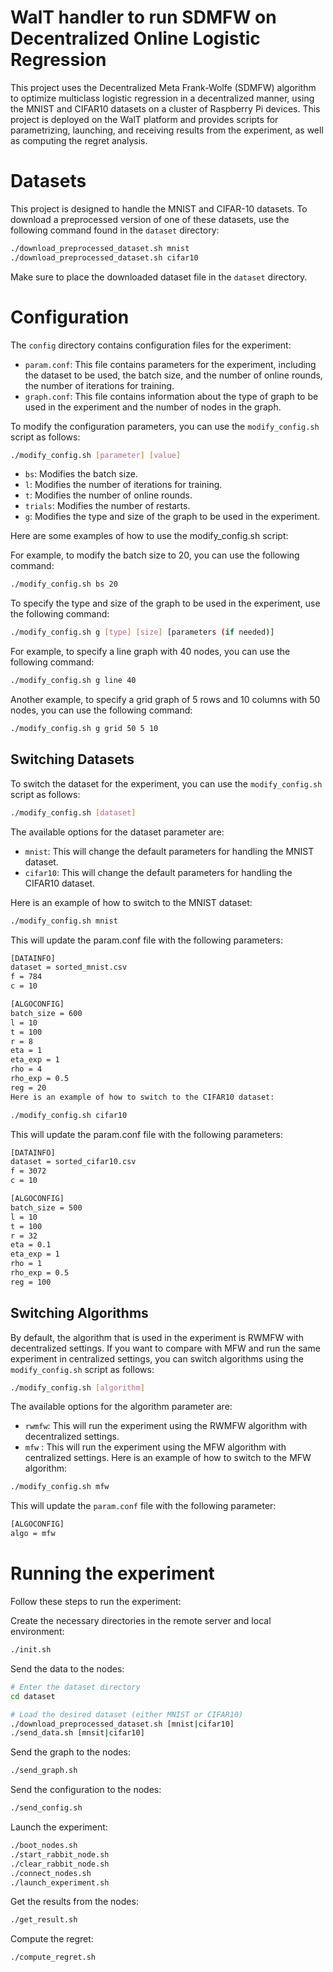 # WalT handler to run SDMFW on Decentralized Online Logistic Regression

This project uses the Decentralized Meta Frank-Wolfe (SDMFW) algorithm to optimize multiclass logistic regression in a decentralized manner, using the MNIST and CIFAR10 datasets on a cluster of Raspberry Pi devices.
This project is deployed on the WalT platform and provides scripts for parametrizing, launching, and receiving results from the experiment, as well as computing the regret analysis.

# Datasets
This project is designed to handle the MNIST and CIFAR-10 datasets. 
To download a preprocessed version of one of these datasets, 
use the following command found in the `dataset` directory:

```bash
./download_preprocessed_dataset.sh mnist
./download_preprocessed_dataset.sh cifar10
```
Make sure to place the downloaded dataset file in the `dataset` directory.

# Configuration
The `config` directory contains configuration files for the experiment:

- `param.conf`: This file contains parameters for the experiment, including the dataset to be used, the batch size, and the number of online rounds, the number of iterations for training.
- `graph.conf`: This file contains information about the type of graph to be used in the experiment and the number of nodes in the graph.


To modify the configuration parameters, you can use the `modify_config.sh` script as follows:

```bash
./modify_config.sh [parameter] [value]
```

- `bs`: Modifies the batch size.
- `l`: Modifies the number of iterations for training.
- `t`: Modifies the number of online rounds.
- `trials`: Modifies the number of restarts.
- `g`: Modifies the type and size of the graph to be used in the experiment.

Here are some examples of how to use the modify_config.sh script:

For example, to modify the batch size to 20, you can use the following command:

```bash
./modify_config.sh bs 20
```

To specify the type and size of the graph to be used in the experiment, use the following command:
```bash
./modify_config.sh g [type] [size] [parameters (if needed)]
```

For example, to specify a line graph with 40 nodes, you can use the following command:
```bash
./modify_config.sh g line 40
```

Another example, to specify a grid graph of 5 rows and 10 columns with 50 nodes, you can use the following command:
```bash
./modify_config.sh g grid 50 5 10
```

## Switching Datasets
To switch the dataset for the experiment, you can use the `modify_config.sh` script as follows:

```bash
./modify_config.sh [dataset]
```
The available options for the dataset parameter are:

- `mnist`: This will change the default parameters for handling the MNIST dataset.
- `cifar10`: This will change the default parameters for handling the CIFAR10 dataset.

Here is an example of how to switch to the MNIST dataset:

```bash
./modify_config.sh mnist
```
This will update the param.conf file with the following parameters:

```bash
[DATAINFO]
dataset = sorted_mnist.csv
f = 784
c = 10

[ALGOCONFIG]
batch_size = 600
l = 10
t = 100
r = 8
eta = 1
eta_exp = 1
rho = 4
rho_exp = 0.5
reg = 20
Here is an example of how to switch to the CIFAR10 dataset:
```
```bash
./modify_config.sh cifar10
```
This will update the param.conf file with the following parameters:

```bash
[DATAINFO]
dataset = sorted_cifar10.csv
f = 3072
c = 10

[ALGOCONFIG]
batch_size = 500
l = 10
t = 100
r = 32
eta = 0.1
eta_exp = 1
rho = 1
rho_exp = 0.5
reg = 100
```

## Switching Algorithms
By default, the algorithm that is used in the experiment is RWMFW with decentralized settings. If you want to compare with MFW and run the same experiment in centralized settings, you can switch algorithms using the `modify_config.sh` script as follows:

```bash
./modify_config.sh [algorithm]
```
The available options for the algorithm parameter are:

- `rwmfw`: This will run the experiment using the RWMFW algorithm with decentralized settings.
- `mfw` : This will run the experiment using the MFW algorithm with centralized settings.
Here is an example of how to switch to the MFW algorithm:

```bash
./modify_config.sh mfw
```
This will update the `param.conf` file with the following parameter:


```bash
[ALGOCONFIG]
algo = mfw
```

# Running the experiment
Follow these steps to run the experiment:

Create the necessary directories in the remote server and local environment:
```bash
./init.sh
```
Send the data to the nodes:
```bash
# Enter the dataset directory
cd dataset

# Load the desired dataset (either MNIST or CIFAR10)
./download_preprocessed_dataset.sh [mnist|cifar10]
./send_data.sh [mnsit|cifar10]
```

Send the graph to the nodes:
```bash
./send_graph.sh
```

Send the configuration to the nodes:
```bash
./send_config.sh
```

Launch the experiment:
```bash
./boot_nodes.sh
./start_rabbit_node.sh
./clear_rabbit_node.sh
./connect_nodes.sh
./launch_experiment.sh
```

Get the results from the nodes:
```bash
./get_result.sh
```

Compute the regret:
```bash
./compute_regret.sh
```
